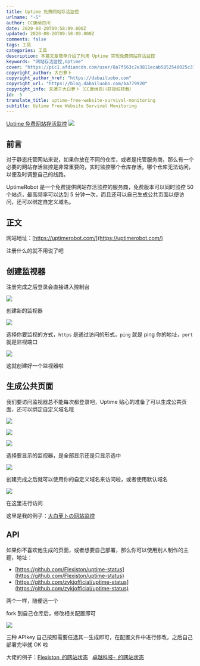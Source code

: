 ```yaml
---
title: Uptime 免费网站存活监控
urlname: "-5"
author: CC康纳百川
date: 2020-08-20T09:58:09.000Z
updated: 2020-08-20T09:58:09.000Z
comments: false
tags: 工具
categories: 工具
description: 本篇文章简单介绍了利用 Uptime 实现免费网站存活监控
keywords: "网站存活监控,Uptime"
cover: "https://pic1.afdiancdn.com/user/8a7f563c2e3811ecab5852540025c377/common/b1ef2519a492a061d11625023833d7f3_w2240_h1260_s2039.jpg"
copyright_author: 大白萝卜
copyright_author_href: "https://dabailuobo.com"
copyright_url: "https://blog.dabailuobo.com/ba779920"
copyright_info: 来源于大白萝卜（CC康纳百川获授权转载）
id: -5
translate_title: uptime-free-website-survival-monitoring
subtitle: Uptime Free Website Survival Monitoring
---
```


[Uptime 免费网站存活监控](https://blog.ccknbc.cc/posts/uptime-free-website-survival-monitoring/)
![](https://cdn.jsdelivr.net/gh/laugh0608/CDN/img/20200820100301.png#height=633&id=EaR2t&originHeight=633&originWidth=1341&originalType=binary&ratio=1&rotation=0&showTitle=false&status=done&style=none&title=&width=1341)

## 前言

对于静态托管网站来说，如果你放在不同的仓库，或者是托管服务商，那么有一个必要的网站存活监控是非常重要的，实时监控哪个仓库存活，哪个仓库无法访问，以便及时调整自己的线路。

UptimeRobot 是一个免费提供网站存活监控的服务商，免费版本可以同时监控 50 个站点，最高频率可以达到 5 分钟一次，而且还可以自己生成公共页面以便访问，还可以绑定自定义域名。

## 正文

网站地址：[https://uptimerobot.com/](https://uptimerobot.com/)

注册什么的就不用说了吧

## 创建监视器

注册完成之后登录会直接进入控制台

![](https://cdn.jsdelivr.net/gh/laugh0608/CDN/img/20200820104637.png#height=631&id=PAyAO&originHeight=631&originWidth=1343&originalType=binary&ratio=1&rotation=0&showTitle=false&status=done&style=none&title=&width=1343)

创建新的监视器

![](https://cdn.jsdelivr.net/gh/laugh0608/CDN/img/20200820104721.png#height=499&id=XndR7&originHeight=499&originWidth=808&originalType=binary&ratio=1&rotation=0&showTitle=false&status=done&style=none&title=&width=808)

选择你要监视的方式，`https` 是通过访问的形式，`ping` 就是 ping 你的地址，`port` 就是监视端口

![](https://cdn.jsdelivr.net/gh/laugh0608/CDN/img/20200820105159.jpg#height=623&id=IHlIy&originHeight=623&originWidth=788&originalType=binary&ratio=1&rotation=0&showTitle=false&status=done&style=none&title=&width=788)

这就创建好一个监视器啦

## 生成公共页面

我们要访问监视器总不能每次都登录吧，Uptime 贴心的准备了可以生成公共页面，还可以绑定自定义域名哦

![](https://cdn.jsdelivr.net/gh/laugh0608/CDN/img/20200820105358.png#height=456&id=VlheG&originHeight=456&originWidth=1144&originalType=binary&ratio=1&rotation=0&showTitle=false&status=done&style=none&title=&width=1144)

![](https://cdn.jsdelivr.net/gh/laugh0608/CDN/img/20200820105432.png#height=155&id=Aneak&originHeight=155&originWidth=767&originalType=binary&ratio=1&rotation=0&showTitle=false&status=done&style=none&title=&width=767)

![](https://cdn.jsdelivr.net/gh/laugh0608/CDN/img/20200820105544.png#height=269&id=PqV7E&originHeight=269&originWidth=536&originalType=binary&ratio=1&rotation=0&showTitle=false&status=done&style=none&title=&width=536)

选择要显示的监视器，是全部显示还是只显示选中

![](https://cdn.jsdelivr.net/gh/laugh0608/CDN/img/20200820105833.png#height=621&id=aKuiD&originHeight=621&originWidth=516&originalType=binary&ratio=1&rotation=0&showTitle=false&status=done&style=none&title=&width=516)

创建完成之后就可以使用你的自定义域名来访问啦，或者使用默认域名

![](https://cdn.jsdelivr.net/gh/laugh0608/CDN/img/20200820105936.png#height=283&id=OFtky&originHeight=283&originWidth=734&originalType=binary&ratio=1&rotation=0&showTitle=false&status=done&style=none&title=&width=734)

在这里进行访问

这里是我的例子：[大白萝卜の网站监控](https://status.dabailuobo.com/)

## API

如果你不喜欢他生成的页面，或者想要自己部署，那么你可以使用别人制作的主题，地址：

- [https://github.com/Flexiston/uptime-status](https://github.com/Flexiston/uptime-status)
- [https://github.com/zykjofficial/uptime-status](https://github.com/zykjofficial/uptime-status)

两个一样，随便选一个

fork 到自己仓库后，修改相关配置即可

![](https://cdn.jsdelivr.net/gh/laugh0608/CDN/img/20200820110242.png#height=383&id=Hhnem&originHeight=383&originWidth=738&originalType=binary&ratio=1&rotation=0&showTitle=false&status=done&style=none&title=&width=738)

三种 APIkey 自己按照需要任选其一生成即可，在配置文件中进行修改，之后自己部署完毕就 OK 啦

大佬的例子：[Flexiston  的网站状态](https://status.flexiston.com/)   [卓越科技-  的网站状态](https://status.zykjofficial.top/)
